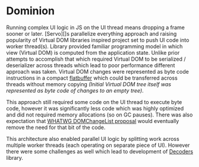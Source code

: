 # Dominion

Running complex UI logic in JS on the UI thread means dropping a frame sooner or later. [Servo][]s parallelize everything approach and raising popularity of Virtual DOM libraries inspired project set to push UI code into worker thread(s). Library provided familiar programming model in which view (Virtual DOM) is computed from the application state. Unlike prior attempts to accomplish that which required Virtual DOM to be serialized / deserializer across threads which lead to poor performance different approach was taken. Virtual DOM changes were represented as byte code instructions in a compact [flatbuffer][] which could be transferred across threads without memory copying _(Initial Virtual DOM tree itself was represented as byte code of changes to an empty tree)_.

This approach still required some code on the UI thread to execute byte code, however it was significantly less code which was highly optimized and did not required memory allocations (so on GC pauses). There was also expectation that [WHATWG DOMChangeList proposal](https://github.com/whatwg/dom/issues/270) would eventually remove the need for that bit of the code.

This architecture also enabled parallel UI logic by splitting work across multiple worker threads (each operating on separate piece of UI). However there were some challenges as well which lead to development of [Decoders][] library.

[flatbuffer]:http://google.github.io/flatbuffers/

[Decoders]:./decoders

